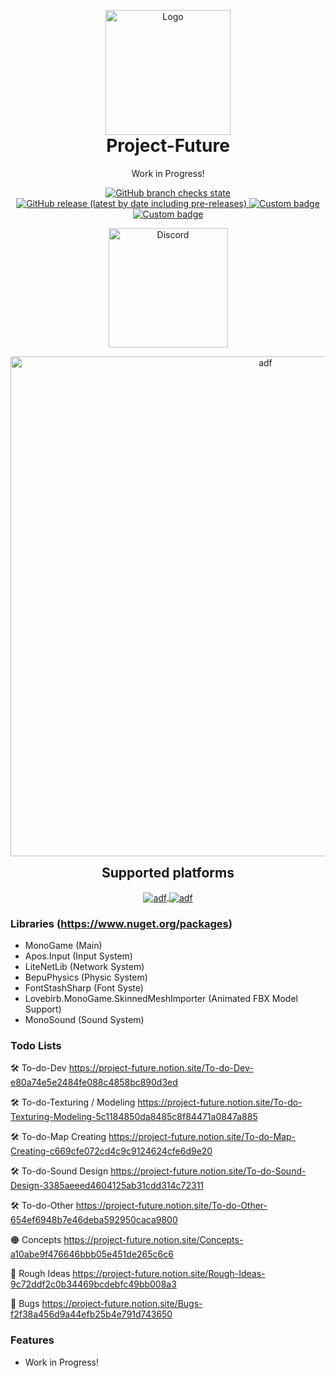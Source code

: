 <p align="center" style="margin-bottom: 0px !important;">
  <img width="200" src="https://cdn.discordapp.com/attachments/921462744782372904/1048911188941090816/logo.png" alt="Logo" align="center">
</p>

<h1 align="center" style="margin-top: 0px;">Project-Future</h1>

<p align="center" >Work in Progress!</p>

<div align="center" >

<a href="https://github.com/MrScautHD/Future">
<img alt="GitHub branch checks state" src="https://img.shields.io/github/checks-status/MrScautHD/Future/Game?color=yellow&label=BUILD&style=for-the-badge">
</a>
<a href="https://github.com/MrScautHD/Future/releases">
<img alt="GitHub release (latest by date including pre-releases)" src="https://img.shields.io/github/v/release/MrScautHD/Future?include_prereleases&label=RELEASE&style=for-the-badge">
</a>
<a href="https://de.wikipedia.org/wiki/C-Sharp">
<img alt="Custom badge" src="https://img.shields.io/endpoint?color=orange&label=CODE%20LANG&logo=csharp&style=for-the-badge&url=https%3A%2F%2Fcdn.discordapp.com%2Fattachments%2F921462744782372904%2F1048923987184463883%2Flabel.json">
</a>
<a href="https://github.com/MrScautHD/Future/blob/Game/LICENSE.txt">
<img alt="Custom badge" src="https://img.shields.io/endpoint?color=darkred&label=LICENSE&logo=C&logoColor=red&style=for-the-badge&url=https%3A%2F%2Fcdn.discordapp.com%2Fattachments%2F921462744782372904%2F1048924842134614106%2Flabel.json">
</a>

</div>

<a href="https://discord.gg/Xb2nPmN">
  <p align="center">
      <img src="https://img.shields.io/discord/698598471896268931?    color=blue&label=Discord&logo=discord&logoColor=ffffff&style=for-the-badge" alt="Discord" width="191"/> 
  </p>
</a>

<p align="center" style="margin-bottom: 0px !important;">
  <img width="800" src="media/cross-platform.gif" alt="adf" align="center">
</p>

<p align="center" style="margin-bottom: 0px !important;">
  <h2 align="center" style="margin-top: 0px;">Supported platforms</h2>
</p>

<p align="center" style="margin-bottom: 0px !important;">
  
  <a href="https://www.microsoft.com">
    <img  src="https://user-images.githubusercontent.com/65916181/205486300-7f056c6c-23cc-4e21-b667-72d748e824ec.png" alt="adf" align="center">
  </a>
  <a href="https://www.apple.com/mac/">
    <img  src="https://user-images.githubusercontent.com/65916181/205486282-86cc03ab-d9d6-4e3e-8afa-a980cf0cc59e.png" alt="adf" align="center">
  </a>
  
</p>

### Libraries (https://www.nuget.org/packages)
- MonoGame (Main)
- Apos.Input (Input System)
- LiteNetLib (Network System)
- BepuPhysics (Physic System)
- FontStashSharp (Font Syste)
- Lovebirb.MonoGame.SkinnedMeshImporter (Animated FBX Model Support)
- MonoSound (Sound System)

### Todo Lists
🛠️ To-do-Dev
https://project-future.notion.site/To-do-Dev-e80a74e5e2484fe088c4858bc890d3ed

🛠️ To-do-Texturing / Modeling 
https://project-future.notion.site/To-do-Texturing-Modeling-5c1184850da8485c8f84471a0847a885

🛠️ To-do-Map Creating 
https://project-future.notion.site/To-do-Map-Creating-c669cfe072cd4c9c9124624cfe6d9e20

🛠️ To-do-Sound Design 
https://project-future.notion.site/To-do-Sound-Design-3385aeeed4604125ab31cdd314c72311

🛠️ To-do-Other 
https://project-future.notion.site/To-do-Other-654ef6948b7e46deba592950caca9800

🟠 Concepts 
https://project-future.notion.site/Concepts-a10abe9f476646bbb05e451de265c6c6

🔴 Rough Ideas 
https://project-future.notion.site/Rough-Ideas-9c72ddf2c0b34469bcdebfc49bb008a3

👾 Bugs 
https://project-future.notion.site/Bugs-f2f38a456d9a44efb25b4e791d743650 

### Features

- Work in Progress!

